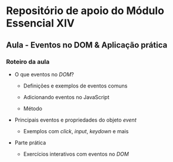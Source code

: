 # Repositório de apoio do Módulo Essencial XIV

## Aula - Eventos no DOM & Aplicação prática

### Roteiro da aula

- O que eventos no *DOM*?

  - Definições e exemplos de eventos comuns

  - Adicionando eventos no JavaScript

  - Método

- Principais eventos e propriedades do objeto *event*

  - Exemplos com *click*, *input*, *keydown* e mais

- Parte prática

  - Exercícios interativos com eventos no *DOM*
